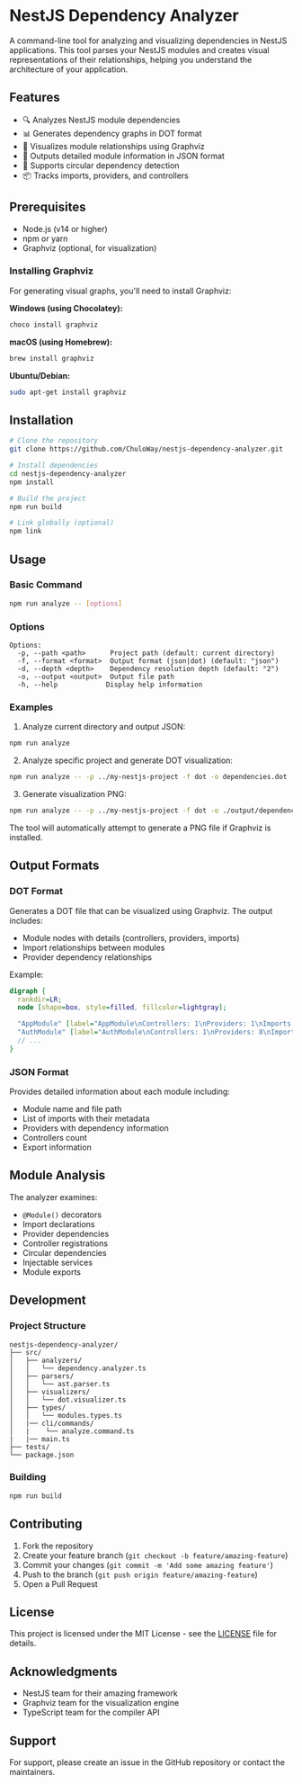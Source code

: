 # NestJS Dependency Analyzer

A command-line tool for analyzing and visualizing dependencies in NestJS applications. This tool parses your NestJS modules and creates visual representations of their relationships, helping you understand the architecture of your application.

## Features

- 🔍 Analyzes NestJS module dependencies
- 📊 Generates dependency graphs in DOT format
- 🎨 Visualizes module relationships using Graphviz
- 📝 Outputs detailed module information in JSON format
- 🔄 Supports circular dependency detection
- 📦 Tracks imports, providers, and controllers

## Prerequisites

- Node.js (v14 or higher)
- npm or yarn
- Graphviz (optional, for visualization)

### Installing Graphviz

For generating visual graphs, you'll need to install Graphviz:

**Windows (using Chocolatey):**
```bash
choco install graphviz
```

**macOS (using Homebrew):**
```bash
brew install graphviz
```

**Ubuntu/Debian:**
```bash
sudo apt-get install graphviz
```

## Installation

```bash
# Clone the repository
git clone https://github.com/ChuloWay/nestjs-dependency-analyzer.git

# Install dependencies
cd nestjs-dependency-analyzer
npm install

# Build the project
npm run build

# Link globally (optional)
npm link
```

## Usage

### Basic Command

```bash
npm run analyze -- [options]
```

### Options

```
Options:
  -p, --path <path>      Project path (default: current directory)
  -f, --format <format>  Output format (json|dot) (default: "json")
  -d, --depth <depth>    Dependency resolution depth (default: "2")
  -o, --output <output>  Output file path
  -h, --help            Display help information
```

### Examples

1. Analyze current directory and output JSON:
```bash
npm run analyze
```

2. Analyze specific project and generate DOT visualization:
```bash
npm run analyze -- -p ../my-nestjs-project -f dot -o dependencies.dot
```

3. Generate visualization PNG:
```bash
npm run analyze -- -p ../my-nestjs-project -f dot -o ./output/dependencies.dot
```

The tool will automatically attempt to generate a PNG file if Graphviz is installed.

## Output Formats

### DOT Format
Generates a DOT file that can be visualized using Graphviz. The output includes:
- Module nodes with details (controllers, providers, imports)
- Import relationships between modules
- Provider dependency relationships

Example:
```dot
digraph {
  rankdir=LR;
  node [shape=box, style=filled, fillcolor=lightgray];

  "AppModule" [label="AppModule\nControllers: 1\nProviders: 1\nImports: 16"];
  "AuthModule" [label="AuthModule\nControllers: 1\nProviders: 8\nImports: 3"];
  // ...
}
```

### JSON Format
Provides detailed information about each module including:
- Module name and file path
- List of imports with their metadata
- Providers with dependency information
- Controllers count
- Export information

## Module Analysis

The analyzer examines:
- `@Module()` decorators
- Import declarations
- Provider dependencies
- Controller registrations
- Circular dependencies
- Injectable services
- Module exports

## Development

### Project Structure

```
nestjs-dependency-analyzer/
├── src/
│   ├── analyzers/
│   │   └── dependency.analyzer.ts
│   ├── parsers/
│   │   └── ast.parser.ts
│   ├── visualizers/
│   │   └── dot.visualizer.ts
│   ├── types/
│   │   └── modules.types.ts
│   |── cli/commands/
│   |    └── analyze.command.ts
|   |── main.ts
├── tests/
└── package.json
```

<!-- ### Running Tests

```bash
npm test
``` -->

### Building

```bash
npm run build
```

## Contributing

1. Fork the repository
2. Create your feature branch (`git checkout -b feature/amazing-feature`)
3. Commit your changes (`git commit -m 'Add some amazing feature'`)
4. Push to the branch (`git push origin feature/amazing-feature`)
5. Open a Pull Request

## License

This project is licensed under the MIT License - see the [LICENSE](LICENSE) file for details.

## Acknowledgments

- NestJS team for their amazing framework
- Graphviz team for the visualization engine
- TypeScript team for the compiler API

## Support

For support, please create an issue in the GitHub repository or contact the maintainers.